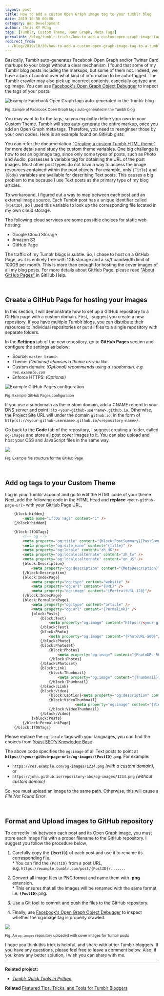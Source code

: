 ```yaml
---
layout: post
title: How to add a custom Open Graph image tag to your tumblr blog
date: 2019-10-30 00:00
category: Web Development
author: Chris KY FUng
tags: [Tumblr, Custom Theme, Open Graph, Meta Tags]
permalink: /blog/tumblr-tricks/how-to-add-a-custom-open-graph-image-tag-to-a-tumblr-blog
redirect_from:
 - /blog/2019/10/30/how-to-add-a-custom-open-graph-image-tag-to-a-tumblr-blog
---
```


Basically, Tumblr auto-generates Facebook Open Graph and/or Twitter Card markups to your blogs without a clear mechanism. I found that some of my Tumblr blog posts including the markups, but some of them not. Indeed, we have a lack of control over what kind of information to be auto-tagged. The Tumblr crawler may also pick up incorrect contents, especially og:type and og:image. You can use [Facebook's Open Graph Object Debugger](https://developers.facebook.com/tools/debug/og/object/) to inspect the tags of your posts.

<!--more-->

![Example Facebook Open Graph tags auto-generated in the Tumblr blog](/images/posts/tumblr/Tumblr-Facebook-OpenGraph-Tags-Block.png)

<small>Fig. Sample of Facebook Open Graph tags auto-generated in the Tumblr blog</small>

You may want to fix the tags, so you explicitly define your own in your Custom Theme. Tumblr will stop auto-generate the entire markup, once you add an Open Graph meta tags. Therefore, you need to reengineer those by your own codes. Here is an example found on GitHub gists:

<script src="https://gist.github.com/JuanitoFatas/4744199.js"></script>

You can refer the documentation ["Creating a custom Tumblr HTML theme"](https://www.tumblr.com/docs/hk/custom_themes) for more details and study the custom theme variables. One big challenge is how to set an og:image tag, since only some types of posts, such as Photo and Audio, possesses a variable tag for obtaining the URL of the post images. Most other post types do not have a way to access the image resources contained within the post objects. For example, only `{Title}` and `{Body}` variables are available for describing Text posts. This causes a big problem to me because I use Text posts as the primary type of my blog articles.

To workaround, I figured out a way to map between each post and an external image source. Each Tumblr post has a unique identifier called `{PostID}`, so I used this variable to look up the corresponding file located in my own cloud storage.

The following cloud services are some possible choices for static web hosting:

- Google Cloud Storage
- Amazon S3
- GitHub Page

The traffic of my Tumblr blogs is subtle. So, I chose to host on a GitHub Page, as it is entirely free with 1GB storage and a _soft_ bandwidth limit of 100GB per month. This is more than enough for hosting the cover images of all my blog posts. For more details about GitHub Page, please read ["About GitHub Pages"](https://help.github.com/en/github/working-with-github-pages/about-github-pages) in GitHub Help.

<br>

## Create a GitHub Page for hosting your images

In this section, I will demonstrate how to set up a GitHub repository to a GitHub page with a custom domain. First, I suggest you create a new repository. If you have multiple Tumblr blogs, you can distribute their resources to individual repositories or put all files to a single repository with separate folders.

In the **Settings** tab of the new repository, go to **GitHub Pages** section and configure the settings as below:

 - Source: `master branch`
 - Theme: _(Optional) chooses a theme as you like_
 - Custom domain: _(Optional) recommends using a subdomain, e.g. `res.example.com`_
 - Enforce HTTPS: _(Optional)_

![Example GitHub Pages configuration](/images/posts/tumblr/GitHub-Page-Settings.png)

<small>Fig. Example GitHub Pages configuration</small>

If you use a subdomain as the custom domain, add a CNAME record to your DNS server and point it to `<your-github-username>.github.io`. Otherwise, the Project Site URL will under the domain `github.io`, in the form of `http(s)://<your-github-username>.github.io/<repository-name>/`.

Go back to the **Code** tab of the repository, I suggest creating a folder, called `og-images` and store all post cover images to it. You can also upload and host your CSS and JavaScript files in the same way.

![](/images/posts/tumblr/GitHub-Page-Files.png)

<small>Fig. Example file structure for the GitHub Page</small>

<br>

## Add og tags to your Custom Theme

Log in your Tumblr account and go to edit the HTML code of your theme. Next, add the following code in the HTML head and **replace** `<your-github-page-url>` with your GitHub Page URL,

```html
    {block:hidden}
        <meta name="if:OG Tags" content="1" />
    {/block:hidden}

    {block:IfOGTags}
        <!-- og -->
        <meta property="og:title" content="{block:PostSummary}{PostSummary} - {/block:PostSummary}{block:DayPage}{DayOfMonth} {ShortMonth} - {/block:DayPage}{block:TagPage}#{Tag} - {/block:TagPage}{block:SearchPage}{SearchQuery} - {/block:SearchPage}" />
        <meta property="og:site_name" content="{title}" />
        <meta property="og:locale" content="zh_HK"/>
        <meta property="og:locale:alternate" content="zh_tw" />
        <meta property="og:locale:alternate" content="en_US" />
        {block:Description}
            <meta property="og:description" content="{MetaDescription}" />
        {/block:Description}
        {block:IndexPage}
            <meta property="og:type" content="website" />
            <meta property="og:url" content="{URL}" />
            <meta property="og:image" content="{PortraitURL-128}"/>
        {/block:IndexPage}
        {block:PermalinkPage}
            <meta property="og:type" content="article" />
            <meta property="og:url" content="{Permalink}" />
            {block:Posts}
                {block:Text}
                    <meta property="og:image" content="https://<your-github-page-url>/og-images/{PostID}.png"/>
                {/block:Text}
                {block:Photo}
                    <meta property="og:image" content="{PhotoURL-500}"/>
                {/block:Photo}
                {block:Photoset}
                    {block:Photos}
                        <meta property="og:image" content="{PhotoURL-500}"/>
                    {/block:Photos}
                {/block:Photoset}
                {block:Link}
                    {block:Thumbnail}
                        <meta property="og:image" content="{Thumbnail}"/>
                    {/block:Thumbnail}
                {/block:Link}
                {block:Video}
                    {block:Caption}<meta property="og:description" content="{PlaintextCaption}"/>{/block:Caption}
                    {block:VideoThumbnail}
                                <meta property="og:image" content="{VideoThumbnailURL}"/>
                    {/block:VideoThumbnail}
                {/block:Video}
            {/block:Posts}
        {/block:PermalinkPage}
    {/block:IfOGTags}
```
Please replace the `og:locale` tags with your languages, you can find the choices from [Yoast SEO's Knowledge Base](https://kb.yoast.com/kb/changing-the-og-locale-output/)

The above code specifies the `og:image` of all Text posts to point at **`https://<your-github-page-url>/og-images/{PostID}.png`**. For example:
- `https://res.example.com/og-images/1234.png` _(with a custom domain)_, or
- `https://john.github.io/repository-abc/og-images/1234.png` _(without custom domain)_

So, you must upload an image to the same path. Otherwise, this will cause a _File Not Found Error_.

<br>

## Format and Upload images to GitHub repository

To correctly link between each post and its Open Graph image, you must store each image file with a proper filename to the GitHub repository. I suggest you follow the procedure below,

1. Carefully copy the **`{PostID}`** of each post and use it to rename its corresponding file.<br>* You can find the `{PostID}` from a post URL,<br>e.g. `https://example.tumblr.com/post/{PostID}/......`.

2. Convert all image files to PNG format and name them with **.png** extension.<br>* This ensures that all the images will be renamed with the same format, i.e. **`{PostID}`**.png.

3. Use a Git tool to commit and push the files to the GitHub repository.

4. Finally, use [Facebook's Open Graph Object Debugger](https://developers.facebook.com/tools/debug/og/object/) to inspect whether the og:image tag is properly crawled.

![](/images/posts/tumblr/GitHub-Page-og-images.png)

<small>Fig. An `og-images` repository uploaded with cover images for Tumblr posts</small>

I hope you think this trick is helpful, and share with other Tumblr bloggers. If you have any questions, please feel free to leave a comment below. Also, if you know any better solution, I wish you can share with me.

* * *

**Related project:**
- <i class='fab fa-tumblr-square'></i> _[Tumblr Quick Tools in Python](https://github.com/chriskyfung/pytumblrtools)_ <i class='fab fa-python'></i>

**Related** [Featured Tips, Tricks, and Tools for Tumblr Bloggers](/blog/tumblr-tricks/featured-tips-tricks-and-tools-for-tumblr-bloggers)